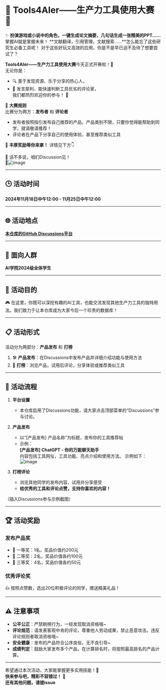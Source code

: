 # 🎉 Tools4AIer——生产力工具使用大赛 🚀

✨ **扮演游戏或小说中的角色，一键生成论文摘要，几句话生成一张精美的PPT……** 掌握AI就是掌握未来！ 
   **文献翻译，引用管理，文献搜索……**怎么能忘了这些研究生必备工具呢！
对于这些好玩又高效的应用，你是不是早已迫不及待了想要尝试了？

**Tools4AIer——生产力工具使用大赛**今天正式开赛啦！🎊  
无论你是：
- 🔍 善于发现资源、乐于分享的热心人，  
- 💬 发言犀利、能快速判断工具优劣的评论家，  
我们都热烈欢迎你的参与！ 🎉  

🌟 **大赛规则**  
比赛分为两方：**发布者** 和 **评论者**  
- 发布者按照指引发布自己推荐的产品，产品类别不限，只要你觉得能帮助到同学，就请敬请推荐！
- 评论者在产品下分享自己的使用体验，甚至推荐类似工具  

🏅 **丰厚奖励等你来拿！** 详情见下方👇  

🎯 话不多说，咱们Discussion见！  
🎉![image](https://github.com/user-attachments/assets/77b47f56-70ce-4ccb-9adc-34a8b2914ce2)


---

## 🕒 活动时间  

**2024年11月18日中午12:00 - 11月25日中午12:00**  

---

## 🌐 活动地点  

**[本仓库的GitHub Discussions平台](https://github.com/lingyu123-su/Ai-Tools-Using/discussions)**  

---

## 👥 面向人群  

**AI学院2024级全体学生**  

---

## 🎯 活动目的  

🎮 在这里，你既可以深挖有趣的AI工具，也能交流发现其他生产力工具的独特用法。我们致力于让本仓库成为大家今后一个珍贵的数据库！

---

## 📋 活动形式  

活动分为两部分：**产品发布** 和 **打榜**  
1. 🛠️ **产品发布**：在Discussions中发布产品并详细介绍功能与使用方法  
2. 🎤 **打榜**：浏览产品，试用后评论，分享体验或推荐类似工具  

---

## 📌 活动流程  

1. **平台设置**  
   - 本仓库启用了Discussions功能，请大家点击顶部菜单的“Discussions”参与讨论。  
2. **产品发布**  
   - 以“[产品发布] 产品名称”为标题，发布你的工具推荐帖  
   - 示例：  
     **[产品发布] ChatGPT - 你的万能聊天助手**  
     内容包括工具网址，工具功能、亮点介绍和使用方法。
     示例如下：
     ![image](https://github.com/user-attachments/assets/4609a63b-24a9-4e72-abfa-b11a3aa29c3b)

3. **打榜评论**  
   - 浏览其他同学的发布内容，试用并分享感受  
   - **给优秀的工具和评论点赞，支持你喜欢的内容！**  

（插入Discussions参与示例截图）  

---

## 🏆 活动奖励  

### **发布产品奖**  
- 🥇 一等奖：1名，奖品价值约200元  
- 🥈 二等奖：2名，奖品价值各约100元  
- 🥉 三等奖：4名，奖品价值各约50元  

### **优秀评论奖**  
👍 按照点赞数，选出20位积极评论的同学，赠送精美礼品！  

---

## ⚠️ 注意事项  

- **公平公正**：严禁刷榜行为，一经发现取消资格哦~
- **评论规范**：请发表客观中肯的评论，尊重他人劳动成果，禁止恶意攻击。违反评论规则者取消资格哦~
- **安全健康**：发布的产品符合公序良俗，无不良引导~
- **成绩判定**：鼓励大家发布多个产品，在计算排名时，将按照最高排名的产品计算。
---

希望通过本次活动，大家能掌握更多实用技能！🤖  
**快来参与吧，精彩不容错过！** 🎉  
**还有其他问题，请提issue**

